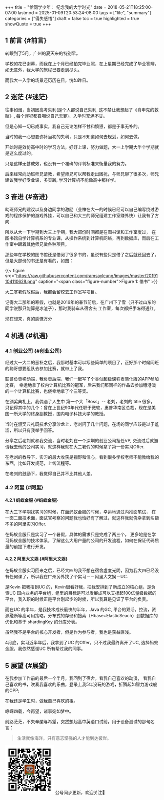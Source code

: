 +++
title = "恰同学少年： 纪念我的大学时光"
date = 2018-05-21T18:25:00-07:00
lastmod = 2025-01-09T20:53:24-08:00
tags = ["life", "summary"]
categories = ["得失感悟"]
draft = false
toc = true
highlighted = true
showQuote = true
+++

## <span class="section-num">1</span> 前言 {#前言}

转眼到了5月，广州的夏天来的特别早。

学校的花已谢幕，而我在上个月已经拍完毕业照，在上星期已经完成了毕业答辨，如无意外，我大学的旅程已要走到尽头。

而我大一入学的场景还历历在目，恍如昨日。


## <span class="section-num">2</span> 迷茫 {#迷茫}

往事如烟，当初因高考失利(是个人都说自己失利, 这不禁让我想起了《肖申克的救赎》, 每个罪犯都自嘲说自己无罪)，入学时充满不甘。

但是心知一切已成事实，我自己无论怎样不甘和愤懑，都是于事无补的。

当时的我一心想要弥补当初的失利，只是不知道如何去规划，如何去做。

开始时是效仿高中时的学习方法，好好上课，努力做题，大一上学期大半个学期就是这么度过的。

只是这样无甚成效，也没有一个准确的评判标准来衡量我的努力。

后来经常向助班师兄请教，希望师兄可以帮我走出困扰，与师兄聊了很多次，师兄建议我学好专业课，多实践, 学习计算机不能像高中那样学。


## <span class="section-num">3</span> 奋进 {#奋进}

助班师兄的建议以及身边同学的激励（业神在大一的时候已经可以自己编写绕过游戏的程序保护的游戏外挂，可以自己和大三的师兄组建工作室赚外快）让我有了方向.

所以从大一下学期到大三上学期，我大部份时间都是在图书馆和工作室度过，
在图书馆自学计算机系的专业课，从操作系统到计算机网络，再到数据库，而后在工作室中跟着其他师兄做各种项目。

那些年在学校的图书馆还是借阅了很多书的，虽说有些只是借了之后就还回去了，但是大部份的书还是有看的，如图：

{{< figure src="https://raw.githubusercontent.com/ramsayleung/images/master/20191104110628.png" caption="<span class=\"figure-number\">Figure 1: </span>借书" >}}

大二寒暑假放假后，我都会留校去工作室写项目。

记得大二那年的寒假，也就是2016年的春节前后，在广州下了雪（只不过山东的同学说那只能算是冰渣子），那时我骑车从宿舍去 工作室，每次都把手冻得通红。

现在想来，真的感慨万分


## <span class="section-num">4</span> 机遇 {#机遇}


### <span class="section-num">4.1</span> 创业公司 {#创业公司}

经过大一大二的恶补之后，我那时基本可以写些简单的项目了，正好那个时候同班的聪哥想要组队去参加比赛，就带上了我。

聪哥负责移动端，我负责后端，我们一起写了个类似超级课程表简化版的APP参加比赛，
幸运地拿了校内计算机比赛的冠军，后来我们那同样的作品去参加穗港澳的一个计算机比赛，也侥幸地拿了个三等奖。

在颁奖典礼上，我偶遇了人生中 第一个大「Boss」-- 老刘，老刘的 title 很多，只记得其中的几个：曾在上世纪90年代任职于微软，惠普华南区总裁，现在是美国一所大学的终身副教授，国内电子科技大学的教授。

当时在颁奖典礼既技术分享沙龙上，老刘问了几个问题，在场的同学应该是过于羞涩，所以只有我举手回答。

分享之后老刘就和我交流，当时老刘在一个深圳的创业公司担任VP, 交流过后就邀请我去他的公司实习，就这样我就在大二暑假的时候拿了第一份实习Offer.

在老刘的教导下，实习的最大收获是视野和信心，看到很多学校老师不能教给我的东西，比如开发规范，上线流程等。

在老刘的鼓励下，我觉得自己并不比其他人差。


### <span class="section-num">4.2</span> 阿里 {#阿里}


#### <span class="section-num">4.2.1</span> 蚂蚁金服 {#蚂蚁金服}

在大三下学期找实习的时候，在面蚂蚁金服的时候，幸运地通过内推面笔试，
在一面二面技术面，面试官考察的问题我也恰好有了解过，就这样我就侥幸拿到名额不多的阿里实习Offer.

在蚂蚁金服只是实习了一个暑假，具体的需求只是完成了两三个，
更多地是在学习蚂蚁金服的技术体系，了解这么大用户量的公司的开发流程，如何在保证代码质量的前提下进行开发。


#### <span class="section-num">4.2.2</span> 阿里大文娱 {#阿里大文娱}

在蚂蚁金服实习回来之后，已经大四的我不想在宿舍虚度光阴，因为我大四已经没有任何课了，所以我在广州另外找了个实习－－阿里大文娱－UC.

是Kevin 把我招到UC 的，Kevin很看好我，把我安排到了新成立的核心组，是负责UC 国内业务的平台组，组里的目标是可以发展成可以支撑起100亿量级数据的平台，我入职的时候正是平台刚起步的时候，所以我算是见证了平台的负责。

而在UC 的半年，是我技术成长最快的半年，Java 的GC, 平台的双活，控流，资源融断等高可用策略，分布式的存储和搜索（Hbase+ElasticSeach）到数据库的优化和基于 shardingKey 的分库分表。

虽然我不是平台的核心开发者，但是作为参与者，我也是获益匪浅。

4月底，实习近半年后，我拿到了UC 的Offer，只不过我最终离开了UC, 选择蚂蚁金服，我依然感谢UC 所有帮过我的同事。


## <span class="section-num">5</span> 展望 {#展望}

在我参加工作前的最后一个半月，我回到了宿舍，看我自己喜欢的动漫，
看我自己喜欢的书，吹奏我喜欢的乐曲，登录上我5年没玩的游戏，折腾起如智力游戏般的CPP;

在我还是学生时，做我自己喜欢的事。

峥嵘四载，今再望，诸事宛如梦中。

前路茫茫，不失辛酸与希望，突然想起高中英语口试前，用于设备测试的那句名言：

> 生活就像海洋，只有意志坚强的人才能到达彼岸。

<div center class="qr-container">
<img src="/ox-hugo/qrcode_gh_e06d750e626f_1.jpg" alt="qrcode_gh_e06d750e626f_1.jpg" width="160px" height="160px" center="t" class="qr-container" />
公号同步更新，欢迎关注👻
</div>

